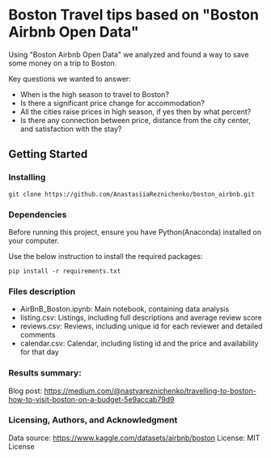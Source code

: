  # Boston Travel tips based on "Boston Airbnb Open Data" 

Using "Boston Airbnb Open Data" we analyzed and found a way to save some money on a trip to Boston.

Key questions we wanted to answer:
* When is the high season to travel to Boston?
* Is there a significant price change for accommodation?
* All the cities raise prices in high season, if yes then by what percent?
* Is there any connection between price, distance from the city center, and satisfaction with the stay?

## Getting Started

### Installing

```
git clone https://github.com/AnastasiiaReznichenko/boston_airbnb.git
```

### Dependencies
Before running this project, ensure you have Python(Anaconda) installed on your computer. 

Use the below instruction to install the required packages:
```
pip install -r requirements.txt
```

### Files description
* AirBnB_Boston.ipynb: Main notebook, containing data analysis
* listing.csv: Listings, including full descriptions and average review score
* reviews.csv: Reviews, including unique id for each reviewer and detailed comments
* calendar.csv: Calendar, including listing id and the price and availability for that day

### Results summary:
Blog post: https://medium.com/@nastyareznichenko/travelling-to-boston-how-to-visit-boston-on-a-budget-5e9accab79d9

### Licensing, Authors, and Acknowledgment
Data source: https://www.kaggle.com/datasets/airbnb/boston 
License: MIT License
